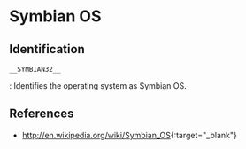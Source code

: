 # Symbian OS

## Identification

`__SYMBIAN32__`

:   Identifies the operating system as Symbian OS.

## References

- <http://en.wikipedia.org/wiki/Symbian_OS>{:target="_blank"}
